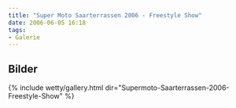```yaml
---
title: "Super Moto Saarterrassen 2006 - Freestyle Show"
date: 2006-06-05 16:18
tags: 
- Galerie
---
```

## Bilder

{% include wetty/gallery.html dir="Supermoto-Saarterrassen-2006-Freestyle-Show" %}